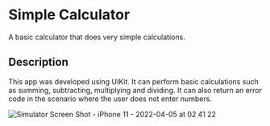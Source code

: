 # Simple Calculator

A basic calculator that does very simple calculations.

## Description

This app was developed using UIKit. It can perform basic calculations such as summing, subtracting, multiplying and dividing. It can also return an error code in the scenario where the user does not enter numbers.

![Simulator Screen Shot - iPhone 11 - 2022-04-05 at 02 41 22](https://user-images.githubusercontent.com/102305068/161650111-b21e6ff2-124b-4c1f-b2c5-98ebb6bbd73c.png)
